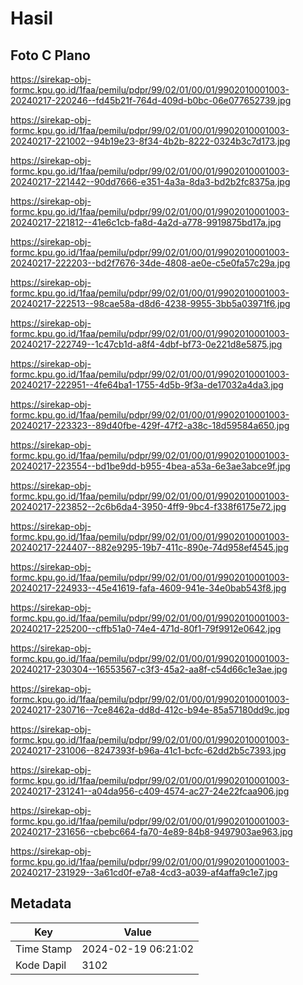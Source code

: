 # Hasil

## Foto C Plano

https://sirekap-obj-formc.kpu.go.id/1faa/pemilu/pdpr/99/02/01/00/01/9902010001003-20240217-220246--fd45b21f-764d-409d-b0bc-06e077652739.jpg

https://sirekap-obj-formc.kpu.go.id/1faa/pemilu/pdpr/99/02/01/00/01/9902010001003-20240217-221002--94b19e23-8f34-4b2b-8222-0324b3c7d173.jpg

https://sirekap-obj-formc.kpu.go.id/1faa/pemilu/pdpr/99/02/01/00/01/9902010001003-20240217-221442--90dd7666-e351-4a3a-8da3-bd2b2fc8375a.jpg

https://sirekap-obj-formc.kpu.go.id/1faa/pemilu/pdpr/99/02/01/00/01/9902010001003-20240217-221812--41e6c1cb-fa8d-4a2d-a778-9919875bd17a.jpg

https://sirekap-obj-formc.kpu.go.id/1faa/pemilu/pdpr/99/02/01/00/01/9902010001003-20240217-222203--bd2f7676-34de-4808-ae0e-c5e0fa57c29a.jpg

https://sirekap-obj-formc.kpu.go.id/1faa/pemilu/pdpr/99/02/01/00/01/9902010001003-20240217-222513--98cae58a-d8d6-4238-9955-3bb5a03971f6.jpg

https://sirekap-obj-formc.kpu.go.id/1faa/pemilu/pdpr/99/02/01/00/01/9902010001003-20240217-222749--1c47cb1d-a8f4-4dbf-bf73-0e221d8e5875.jpg

https://sirekap-obj-formc.kpu.go.id/1faa/pemilu/pdpr/99/02/01/00/01/9902010001003-20240217-222951--4fe64ba1-1755-4d5b-9f3a-de17032a4da3.jpg

https://sirekap-obj-formc.kpu.go.id/1faa/pemilu/pdpr/99/02/01/00/01/9902010001003-20240217-223323--89d40fbe-429f-47f2-a38c-18d59584a650.jpg

https://sirekap-obj-formc.kpu.go.id/1faa/pemilu/pdpr/99/02/01/00/01/9902010001003-20240217-223554--bd1be9dd-b955-4bea-a53a-6e3ae3abce9f.jpg

https://sirekap-obj-formc.kpu.go.id/1faa/pemilu/pdpr/99/02/01/00/01/9902010001003-20240217-223852--2c6b6da4-3950-4ff9-9bc4-f338f6175e72.jpg

https://sirekap-obj-formc.kpu.go.id/1faa/pemilu/pdpr/99/02/01/00/01/9902010001003-20240217-224407--882e9295-19b7-411c-890e-74d958ef4545.jpg

https://sirekap-obj-formc.kpu.go.id/1faa/pemilu/pdpr/99/02/01/00/01/9902010001003-20240217-224933--45e41619-fafa-4609-941e-34e0bab543f8.jpg

https://sirekap-obj-formc.kpu.go.id/1faa/pemilu/pdpr/99/02/01/00/01/9902010001003-20240217-225200--cffb51a0-74e4-471d-80f1-79f9912e0642.jpg

https://sirekap-obj-formc.kpu.go.id/1faa/pemilu/pdpr/99/02/01/00/01/9902010001003-20240217-230304--16553567-c3f3-45a2-aa8f-c54d66c1e3ae.jpg

https://sirekap-obj-formc.kpu.go.id/1faa/pemilu/pdpr/99/02/01/00/01/9902010001003-20240217-230716--7ce8462a-dd8d-412c-b94e-85a57180dd9c.jpg

https://sirekap-obj-formc.kpu.go.id/1faa/pemilu/pdpr/99/02/01/00/01/9902010001003-20240217-231006--8247393f-b96a-41c1-bcfc-62dd2b5c7393.jpg

https://sirekap-obj-formc.kpu.go.id/1faa/pemilu/pdpr/99/02/01/00/01/9902010001003-20240217-231241--a04da956-c409-4574-ac27-24e22fcaa906.jpg

https://sirekap-obj-formc.kpu.go.id/1faa/pemilu/pdpr/99/02/01/00/01/9902010001003-20240217-231656--cbebc664-fa70-4e89-84b8-9497903ae963.jpg

https://sirekap-obj-formc.kpu.go.id/1faa/pemilu/pdpr/99/02/01/00/01/9902010001003-20240217-231929--3a61cd0f-e7a8-4cd3-a039-af4affa9c1e7.jpg


## Metadata

| Key        | Value               |
| ---------- | ------------------- |
| Time Stamp | 2024-02-19 06:21:02 |
| Kode Dapil | 3102                |



